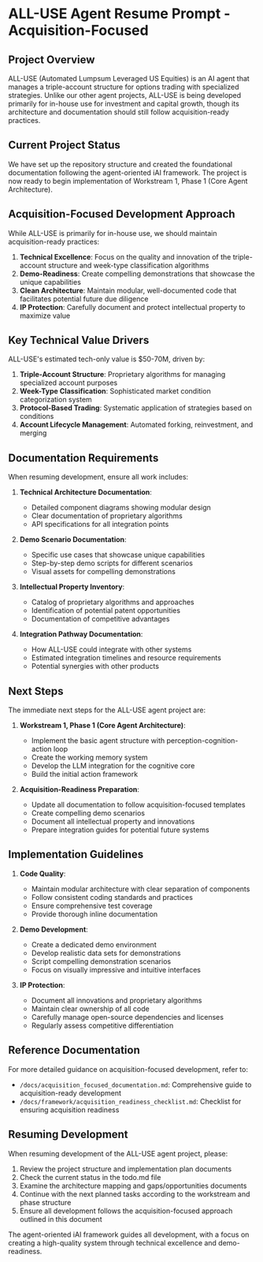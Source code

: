 # ALL-USE Agent Resume Prompt - Acquisition-Focused

## Project Overview

ALL-USE (Automated Lumpsum Leveraged US Equities) is an AI agent that manages a triple-account structure for options trading with specialized strategies. Unlike our other agent projects, ALL-USE is being developed primarily for in-house use for investment and capital growth, though its architecture and documentation should still follow acquisition-ready practices.

## Current Project Status

We have set up the repository structure and created the foundational documentation following the agent-oriented iAI framework. The project is now ready to begin implementation of Workstream 1, Phase 1 (Core Agent Architecture).

## Acquisition-Focused Development Approach

While ALL-USE is primarily for in-house use, we should maintain acquisition-ready practices:

1. **Technical Excellence**: Focus on the quality and innovation of the triple-account structure and week-type classification algorithms
2. **Demo-Readiness**: Create compelling demonstrations that showcase the unique capabilities
3. **Clean Architecture**: Maintain modular, well-documented code that facilitates potential future due diligence
4. **IP Protection**: Carefully document and protect intellectual property to maximize value

## Key Technical Value Drivers

ALL-USE's estimated tech-only value is $50-70M, driven by:
1. **Triple-Account Structure**: Proprietary algorithms for managing specialized account purposes
2. **Week-Type Classification**: Sophisticated market condition categorization system
3. **Protocol-Based Trading**: Systematic application of strategies based on conditions
4. **Account Lifecycle Management**: Automated forking, reinvestment, and merging

## Documentation Requirements

When resuming development, ensure all work includes:

1. **Technical Architecture Documentation**:
   - Detailed component diagrams showing modular design
   - Clear documentation of proprietary algorithms
   - API specifications for all integration points

2. **Demo Scenario Documentation**:
   - Specific use cases that showcase unique capabilities
   - Step-by-step demo scripts for different scenarios
   - Visual assets for compelling demonstrations

3. **Intellectual Property Inventory**:
   - Catalog of proprietary algorithms and approaches
   - Identification of potential patent opportunities
   - Documentation of competitive advantages

4. **Integration Pathway Documentation**:
   - How ALL-USE could integrate with other systems
   - Estimated integration timelines and resource requirements
   - Potential synergies with other products

## Next Steps

The immediate next steps for the ALL-USE agent project are:

1. **Workstream 1, Phase 1 (Core Agent Architecture)**:
   - Implement the basic agent structure with perception-cognition-action loop
   - Create the working memory system
   - Develop the LLM integration for the cognitive core
   - Build the initial action framework

2. **Acquisition-Readiness Preparation**:
   - Update all documentation to follow acquisition-focused templates
   - Create compelling demo scenarios
   - Document all intellectual property and innovations
   - Prepare integration guides for potential future systems

## Implementation Guidelines

1. **Code Quality**:
   - Maintain modular architecture with clear separation of components
   - Follow consistent coding standards and practices
   - Ensure comprehensive test coverage
   - Provide thorough inline documentation

2. **Demo Development**:
   - Create a dedicated demo environment
   - Develop realistic data sets for demonstrations
   - Script compelling demonstration scenarios
   - Focus on visually impressive and intuitive interfaces

3. **IP Protection**:
   - Document all innovations and proprietary algorithms
   - Maintain clear ownership of all code
   - Carefully manage open-source dependencies and licenses
   - Regularly assess competitive differentiation

## Reference Documentation

For more detailed guidance on acquisition-focused development, refer to:
- `/docs/acquisition_focused_documentation.md`: Comprehensive guide to acquisition-ready development
- `/docs/framework/acquisition_readiness_checklist.md`: Checklist for ensuring acquisition readiness

## Resuming Development

When resuming development of the ALL-USE agent project, please:

1. Review the project structure and implementation plan documents
2. Check the current status in the todo.md file
3. Examine the architecture mapping and gaps/opportunities documents
4. Continue with the next planned tasks according to the workstream and phase structure
5. Ensure all development follows the acquisition-focused approach outlined in this document

The agent-oriented iAI framework guides all development, with a focus on creating a high-quality system through technical excellence and demo-readiness.
